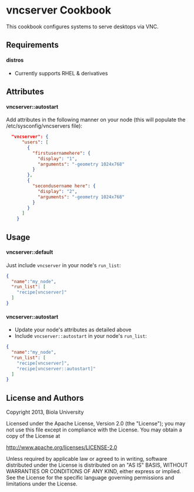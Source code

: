 vncserver Cookbook
==================
This cookbook configures systems to serve desktops via VNC.

Requirements
------------

#### distros
- Currently supports RHEL & derivatives

Attributes
----------
#### vncserver::autostart

Add attributes in the following manner on your node (this will populate the /etc/sysconfig/vncservers file):

```json
  "vncserver": {
      "users": [
        {
          "firstusernamehere": {
            "display": "1",
            "arguments": "-geometry 1024x768"
          }
        },
        {
          "secondusername here": {
            "display": "2",
            "arguments": "-geometry 1024x768"
          }
        }
      ]
    }
```

Usage
-----
#### vncserver::default
Just include `vncserver` in your node's `run_list`:

```json
{
  "name":"my_node",
  "run_list": [
    "recipe[vncserver]"
  ]
}
```

#### vncserver::autostart
* Update your node's attributes as detailed above
* Include `vncserver::autostart` in your node's `run_list`:

```json
{
  "name":"my_node",
  "run_list": [
    "recipe[vncserver]",
    "recipe[vncserver::autostart]"
  ]
}
```


License and Authors
-------------------
 Copyright 2013, Biola University 

 Licensed under the Apache License, Version 2.0 (the "License");
 you may not use this file except in compliance with the License.
 You may obtain a copy of the License at

 http://www.apache.org/licenses/LICENSE-2.0

 Unless required by applicable law or agreed to in writing, software
 distributed under the License is distributed on an "AS IS" BASIS,
 WITHOUT WARRANTIES OR CONDITIONS OF ANY KIND, either express or implied.
 See the License for the specific language governing permissions and
 limitations under the License.

